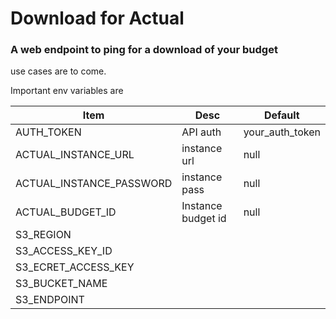 # Download for Actual

### A web endpoint to ping for a download of your budget

use cases are to come. 


Important env variables are 

|Item	|Desc   |Default|
|---	|---	|---	|
|AUTH_TOKEN   	|  API auth 	|   your_auth_token	|
|ACTUAL_INSTANCE_URL	|  instance url 	|   null	|
|  ACTUAL_INSTANCE_PASSWORD	|  instance pass 	|  null 	|
| ACTUAL_BUDGET_ID | Instance budget id | null |
| S3_REGION| | |
|S3_ACCESS_KEY_ID| | |
|S3_ECRET_ACCESS_KEY| | |
|S3_BUCKET_NAME| | |
|S3_ENDPOINT| | |